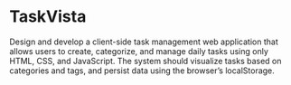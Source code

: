 # TaskVista
Design and develop a client-side task management web application that allows users to create, categorize, and manage daily tasks using only HTML, CSS, and JavaScript. The system should visualize tasks based on categories and tags, and persist data using the browser’s localStorage.

